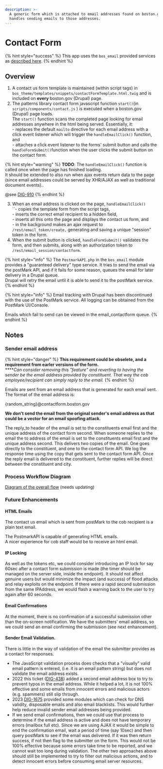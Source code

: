 ```yaml
---
description: >-
  A generic form which is attached to email addresses found on boston.gov, and
  handles sending emails to those addresses.
---
```


# Contact Form

{% hint style="success" %}
This app uses the `bos_email` provided services as [described here](../drupal-8-micro-services-api-end-points/postmark-email-services/).
{% endhint %}

## Overview

1. A contact us form template is maintained (within script tags) in `bos_theme/templates/snippets/contactFormTemplate.html.twig` and is included on **every** boston.gov (Drupal) page.
2. The patterns library contact form javascript function `start()`(in `scripts/components/contact.js` ) is executed when a boston.gov (Drupal) page loads.  \
   The `start()` function scans the completed page looking for email addresses anywhere in the html being served.  Essentially, it:\
   \- replaces the default `mailto` directive for each email address with a click event listener which will trigger the `handleEmailClick()` function, and \
   \- attaches a click event listener to the forms' submit button and calls the `handleFormSubmit()`function when the user clicks the submit button on the contact form.

{% hint style="warning" %}
**TODO**: The `handleEmailClick()` function is called once when the page has finished loading.  \
It should be extended to also run when ajax events return data to the page (since email addresses could be served by XHR/AJAX as well as traditional document events)..

@see [DIG-910](https://bostondoit.atlassian.net/browse/DIG-910)
{% endhint %}

3. When an email address is clicked on the page, `handleEmailClick()`\
   ``- copies the template form from the script tags, \
   \- inserts the correct email recipient to a hidden field, \
   \- inserts all this onto the page and displays the contact us form, and\
   \- in the background makes an ajax request to `/rest/email_token/create,` generating and saving a unique "session" token in the form.
4. When the submit button is clicked, `handleFormSubmit()` validates the form, and then submits, along with an authorization token to `/rest/email_session/contactform`.

{% hint style="info" %}
The `PostmarkAPI.php` in the `bos_email` module provides a "guaranteed delivery" type service.  It tries to send the email via the postMark API, and if it fails for some reason, queues the email for later delivery in a Drupal queue.\
Drupal will retry the email until it is able to send it to the postMark service.
{% endhint %}

{% hint style="info" %}
Email tracking with Drupal has been discontinued with the use of the PostMark service.  All logging can be obtained from the PostMark UI/Console.

Emails which fail to send can be viewed in the email\_contactform queue.
{% endhint %}

## Notes

### Sender email address

{% hint style="danger" %}
**This requirement could be obselete, and a requirement from earler versions of the form.**  \
****_Can consider removing this "feature" and reverting to having the sender be the email address provided by constituent.  That way the cob employee/recipient can simply reply to the email._
{% endhint %}

Emails are sent from an email address that is generated for each email sent. The format of the email address is:

{random\_string}@contactform.boston.gov

**We don't send the email from the original sender's email address as that could be a vector for an email spoofing attack.**

The reply\_to header of the email is set to the constituents email first and the unique address of the contact form second. When someone replies to the email the to address of the email is set to the constituents email first and the unique address second. This delivers two copies of the email. One goes directly to the constituent, and one to the contact form API. We log the response time using the copy that gets sent to the contact form API. Once the reply email is delivered to the constituent, further replies will be direct between the constituent and city.

### Process Workflow Diagram

[Diagram of the overall flow](https://user-images.githubusercontent.com/34665739/34566740-b4a90256-f12d-11e7-8162-f2abaaba7454.png) (needs updating)

### Future Enhancements

#### HTML Emails

The contact us email which is sent from postMark to the cob recipient is a plain text email.

The PostmarkAPI is capable of generating HTML emails.  \
A nicer experience for cob staff would be to receive an html email.

#### IP Locking

As well as the tokens etc, we could consider introducing an IP lock for say 60sec after a contact form submission is made (the timer should be managed on the server side, inside the endpoint). It should not affect genuine users but would minimize the impact (and success) of flood attacks and relay exploits on the endpoint.  If there were a rapid second submission from the same IPAddress, we would flash a warning back to the user to try again after 60 seconds.

#### Email Confirmations

At the moment, there is no confirmation of a successful submission other than the on-screen notification. We have the submitters' email address, so we could send an email confirming the submission (see next enhancement).

#### Sender Email Validation.

There is little in the way of validation of the email the submitter provides as a contact for responses. &#x20;

* The JavaScript validation process does checks that a "visually" valid email pattern is entered, (i.e. it is an email pattern string) but does not validate the email address exists.
* 2022 this ticket ([DIG-438](https://bostondoit.atlassian.net/browse/DIG-438)) added a second email address box to try to prevent typos in the email address.  While it helped a lot, it is not 100% effective and some emails from innocent errors and malicious actors (e.g. spammers) still slip through.
* 2023 [DIG-1675](https://bostondoit.atlassian.net/browse/DIG-1675) provided some modules which can check for DNS validity, disposable emails and also email blacklists. This would further help reduce invalid sender email addresses being provided.
* If we send email confirmations, then we could use that process to determine if the email address is active and does not have temporary errors (mailbox full etc).  Since we are using AJAX it would be simple to end the confirmation email, wait a period of time (say 10sec) and then query postMark to see if the email was delivered.  If it was then return success, if not then flag to the submitter on the form. This would not be 100% effective because some errors take time to be reported, and we cannot wait too long during validation.  The other two approaches above should still be implemented to try to filter out malicious actions, and to detect innocent errors before consuming email server resources.

